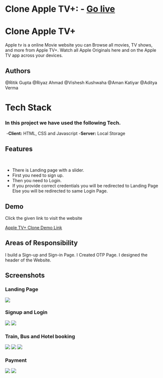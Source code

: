 # Clone Apple TV+: - [Go live](https://apple-tvclone.netlify.app/)

# Clone Apple TV+

Apple tv is a online Movie website you can Browse all movies, TV shows, and more from Apple TV+. Watch all Apple Originals here and on the Apple TV app across your devices.
## Authors


@Ritik Gupta
@Riyaz Ahmad
@Vishesh Kushwaha
@Aman Katiyar
@Aditya Verma


# Tech Stack

### In this project we have used the following Tech.
​
-**Client:** HTML, CSS and Javascript
​
-**Server:** Local Storage


## Features
​
-  There is Landing page with a slider.
​
-  First you need to sign up.
​
-  Then you need to Login.
​
-  If you provide correct credentials you will be redirected to Landing Page Else you will be redirected to same Login Page. 


## Demo
Click the given link to visit the website

<a href="https://apple-tvclone.netlify.app/" title="Clone of the website Apple TV+" target="_blank">Apple TV+ Clone Demo Link</a>


## Areas of Responsibility

I build a Sign-up and Sign-in Page.
I Created OTP Page.
I designed the header of the Website.


## Screenshots

### Landing Page
<img src="https://cdn.hashnode.com/res/hashnode/image/upload/v1636824685030/O_72HGuHx.jpeg?auto=compress,format&format=webp" />

### Signup and Login
<img src="https://cdn.hashnode.com/res/hashnode/image/upload/v1636823479455/SgtgUNKHQ.png?auto=compress,format&format=webp"/>
<img src="https://cdn.hashnode.com/res/hashnode/image/upload/v1636823994169/1K0S-tZ87.png?auto=compress,format&format=webp"/>

### Train, Bus and Hotel booking

<img src="https://cdn.hashnode.com/res/hashnode/image/upload/v1636823108161/WwFqM5pFL.png?auto=compress,format&format=webp"/>
<img src="https://cdn.hashnode.com/res/hashnode/image/upload/v1636823767110/GzggDojMz.png?auto=compress,format&format=webp"/>
<img src="https://cdn.hashnode.com/res/hashnode/image/upload/v1636823834946/y4pvO6PAQ-.png?auto=compress,format&format=webp"/>

### Payment

<img src="https://cdn.hashnode.com/res/hashnode/image/upload/v1636824043068/wul8eXeZr.png?auto=compress,format&format=webp"/>
<img src="https://cdn.hashnode.com/res/hashnode/image/upload/v1636824052299/kt9csAlDn.png?auto=compress,format&format=webp"/>


